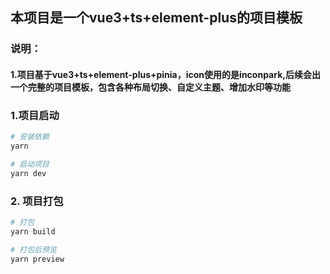 ## 本项目是一个vue3+ts+element-plus的项目模板
### 说明：
#### 1.项目基于vue3+ts+element-plus+pinia，icon使用的是inconpark,后续会出一个完整的项目模板，包含各种布局切换、自定义主题、增加水印等功能
### 1.项目启动

```bash
# 安装依赖
yarn 

# 启动项目
yarn dev
```
### 2. 项目打包
```bash
# 打包
yarn build

# 打包后预览
yarn preview
```
